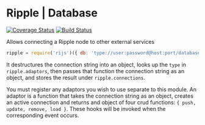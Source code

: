 # Ripple | Database
[![Coverage Status](https://coveralls.io/repos/rijs/db/badge.svg?branch=master&service=github)](https://coveralls.io/github/rijs/db?branch=master)
[![Build Status](https://travis-ci.org/rijs/db.svg)](https://travis-ci.org/rijs/db)

Allows connecting a Ripple node to other external services

```js
ripple = require('rijs')({ db: 'type://user:password@host:port/database' })
```

It destructures the connection string into an object, looks up the `type` in `ripple.adaptors`, then passes that function the connection string as an object, and stores the result under `ripple.connections`. 

You must register any adaptors you wish to use separate to this module. An adaptor is a function that takes the connection string as an object, creates an active connection and returns and object of four crud functions: `{ push, update, remove, load }`. These hooks will be invoked when the corresponding event occurs. 